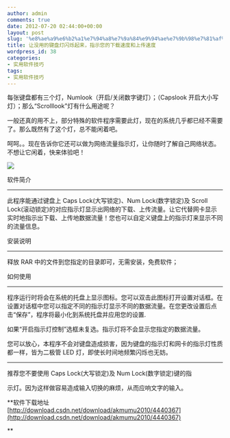 ```yaml
---
author: admin
comments: true
date: 2012-07-20 02:44:00+00:00
layout: post
slug: '%e8%ae%a9%e6%b2%a1%e7%94%a8%e7%9a%84%e9%94%ae%e7%9b%98%e7%81%af%e9%97%aa%e7%83%81%e8%b5%b7%e6%9d%a5%ef%bc%8c%e6%8c%87%e7%a4%ba%e6%82%a8%e7%9a%84%e4%b8%8b%e8%bd%bd%e9%80%9f%e5%ba%a6%e5%92%8c%e4%b8%8ae'
title: 让没用的键盘灯闪烁起来，指示您的下载速度和上传速度
wordpress_id: 38
categories:
- 实用软件技巧
tags:
- 实用软件技巧
---
```



每张键盘都有三个灯，Numlook（开启/关闭数字键灯）；（Capslook 开启大小写灯）；那么“Scrolllook”灯有什么用途呢？  

  

一般还真的用不上，部分特殊的软件程序需要此灯，现在的系统几乎都已经不需要了。那么既然有了这个灯，总不能闲着吧。  



呵呵。。现在告诉你它还可以做为网络流量指示灯，让你随时了解自己网络状态。不想让它闲着，快来体验吧！




![](http://my.csdn.net/uploads/201207/20/1342752366_1073.png)  






软件简介  

------------------------  

此程序能通过键盘上 Caps Lock(大写锁定)、Num Lock(数字锁定)及 Scroll Lock(滚动锁定)的对应指示灯显示出网络的下载、上传流量。让它代替网卡显示实时地指示出下载、上传地数据流量！您也可以自定义键盘上的指示灯来显示不同的流量信息。  

  

安装说明  

------------------------  

释放 RAR 中的文件到您指定的目录即可，无需安装，免费软件；  

  

如何使用  

--------------------------  

程序运行时将会在系统的托盘上显示图标。您可以双击此图标打开设置对话框。在设置对话框中您可以指定不同的指示灯显示不同的数据流量。在您更改设置后点击“保存”，程序将最小化到系统托盘并应用您的设置.  

如果“开启指示灯控制”选框未复选。指示灯将不会显示您指定的数据流量。  

您可以放心，本程序不会对键盘造成损害，因为键盘的指示灯和网卡的指示灯性质都一样，皆为二极管 LED 灯，即使长时间地频繁闪烁也无妨。  

  

--------------------------------  

推荐您不要使用 Caps Lock(大写锁定)及
 Num Lock(数字锁定)键的指  

示灯。因为这样做容易造成输入切换的麻烦，从而应响文字的输入。




**软件下载地址[http://download.csdn.net/download/akmumu2010/4440367](http://download.csdn.net/download/akmumu2010/4440367)  

**  





